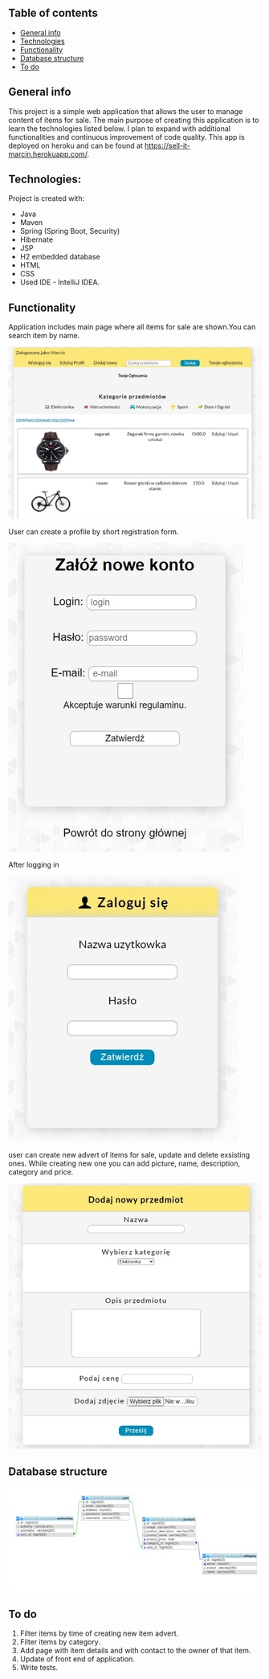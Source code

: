 
## Table of contents
* [General info](#general-info)
* [Technologies](#technologies)
* [Functionality](#functionality)
* [Database structure](#database-structure)
* [To do](#to-do)

## General info

This project is a simple web application that allows the user to manage content of items for sale.
The main purpose of creating this application is to learn the technologies listed below.
I plan to expand with additional functionalities and continuous improvement of code quality.
This app is deployed on heroku and can be found at https://sell-it-marcin.herokuapp.com/. 

## Technologies:

Project is created with:

* Java
* Maven
* Spring (Spring Boot, Security)
* Hibernate
* JSP
* H2 embedded database
* HTML
* CSS
* Used IDE - IntelliJ IDEA.

## Functionality

Application includes main page where all items for sale are shown.You can  search item by name.

![Main page](readme_images/main-page.jpg)

User can create a profile by short registration form.

![Registration form](readme_images/registration-form.jpg)

After logging in

![Login form](readme_images/login-form.jpg)

user can create new advert of items for sale, update and delete exsisting ones. 
While creating new one you can add picture, name, description, category  and price. 

![Add item form](readme_images/add-item-form.jpg)

## Database structure

![Database structure](readme_images/database.jpg)

## To do

1. Filter items by time of creating new item advert.
2. Filter items by category.
3. Add page with item details and with contact to the owner of that item.
4. Update of front end of application.
5. Write tests.




